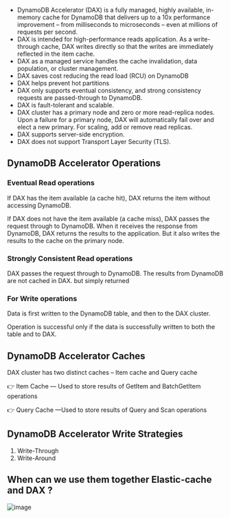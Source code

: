 - DynamoDB Accelerator (DAX) is a fully managed, highly available, in-memory cache for DynamoDB that delivers up to a 10x performance improvement – from milliseconds to microseconds – even at millions of requests per second.
- DAX is intended for high-performance reads application. As a write-through cache, DAX writes directly so that the writes are immediately reflected in the item cache.
- DAX as a managed service handles the cache invalidation, data population, or cluster management.
- DAX saves cost reducing the read load (RCU) on DynamoDB
- DAX helps prevent hot partitions
- DAX only supports eventual consistency, and strong consistency requests are passed-through to DynamoDB.
- DAX is fault-tolerant and scalable.
- DAX cluster has a primary node and zero or more read-replica nodes. Upon a failure for a primary node, DAX will automatically fail over and elect a new primary. For scaling, add or remove read replicas.
- DAX supports server-side encryption.
- DAX does not support Transport Layer Security (TLS).

## DynamoDB Accelerator Operations

### Eventual Read operations

If DAX has the item available (a cache hit), DAX returns the item without accessing DynamoDB.

If DAX does not have the item available (a cache miss), DAX passes the request through to DynamoDB. When it receives the response from DynamoDB, DAX returns the results to the application. But it also writes the results to the cache on the primary node.

### Strongly Consistent Read operations

DAX passes the request through to DynamoDB. The results from DynamoDB are not cached in DAX. but simply returned

### For Write operations

Data is first written to the DynamoDB table, and then to the DAX cluster.

Operation is successful only if the data is successfully written to both the table and to DAX.

## DynamoDB Accelerator Caches

DAX cluster has two distinct caches – Item cache and Query cache

👉 Item Cache — Used to store results of GetItem and BatchGetItem operations

👉 Query Cache —Used to store results of Query and Scan operations

## DynamoDB Accelerator Write Strategies

1. Write-Through
2. Write-Around


## When can we use them together Elastic-cache and DAX ?

![image](https://user-images.githubusercontent.com/33947539/163700141-f3815e72-484c-437d-bdc9-461be727f3e0.png)

